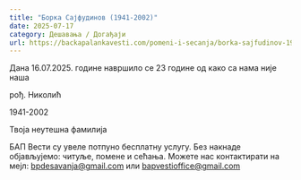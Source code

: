 ```yaml
---
title: "Борка Сајфудинов (1941-2002)"
date: 2025-07-17
category: Дешавања / Догађаји
url: https://backapalankavesti.com/pomeni-i-secanja/borka-sajfudinov-1941-2002/
---
```


Дана 16.07.2025. године навршило се 23 године од како са нама није наша

рођ. Николић

1941-2002

Твоја неутешна фамилија

БАП Вести су увеле потпуно бесплатну услугу. Без накнаде објављујемо: читуље, помене и сећања. Можете нас контактирати на мејл: bpdesavanja@gmail.com или bapvestioffice@gmail.com
